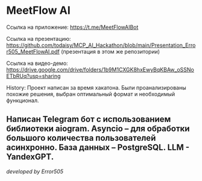 # MeetFlow AI

Ссылка на приложение: https://t.me/MeetFlowAIBot

Ссылка на презентацию: https://github.com/todaisy/MCP_AI_Hackathon/blob/main/Presentation_Error505_MeetFlowAI.pdf
(презентация в этом же репозитории)

Ссылка на видео-демо: https://drive.google.com/drive/folders/1b9M1CXGK8hxEwyBqKBAw_oSSNoETbRUq?usp=sharing

History: Проект написан за время хакатона. Были проанализированы похожие решения, выбран оптимальный формат и необходимый функционал. 

Написан Telegram бот с использованием библиотеки aiogram. 
Asyncio – для обработки большого количества пользователей асинхронно.
База данных – PostgreSQL. 
LLM - YandexGPT.
------------------------------------
*developed by Error505*
